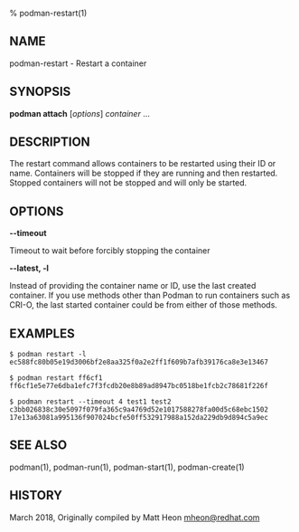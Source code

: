% podman-restart(1)

## NAME
podman\-restart - Restart a container

## SYNOPSIS
**podman attach** [*options*] *container* ...

## DESCRIPTION
The restart command allows containers to be restarted using their ID or name.
Containers will be stopped if they are running and then restarted. Stopped
containers will not be stopped and will only be started.

## OPTIONS
**--timeout**

Timeout to wait before forcibly stopping the container

**--latest, -l**

Instead of providing the container name or ID, use the last created container. If you use methods other than Podman
to run containers such as CRI-O, the last started container could be from either of those methods.

## EXAMPLES ##

```
$ podman restart -l
ec588fc80b05e19d3006bf2e8aa325f0a2e2ff1f609b7afb39176ca8e3e13467
```

```
$ podman restart ff6cf1
ff6cf1e5e77e6dba1efc7f3fcdb20e8b89ad8947bc0518be1fcb2c78681f226f
```

```
$ podman restart --timeout 4 test1 test2
c3bb026838c30e5097f079fa365c9a4769d52e1017588278fa00d5c68ebc1502
17e13a63081a995136f907024bcfe50ff532917988a152da229db9d894c5a9ec
```

## SEE ALSO
podman(1), podman-run(1), podman-start(1), podman-create(1)

## HISTORY
March 2018, Originally compiled by Matt Heon <mheon@redhat.com>
